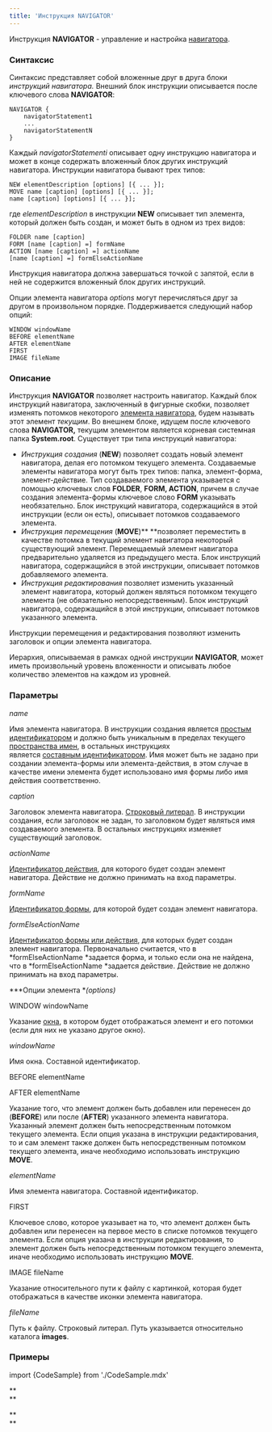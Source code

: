 ```yaml
---
title: 'Инструкция NAVIGATOR'
---
```


Инструкция **NAVIGATOR** - управление и настройка [навигатора](Навигатор.md).

### Синтаксис

Синтаксис представляет собой вложенные друг в друга блоки *инструкций навигатора.* Внешний блок инструкции описывается после ключевого слова **NAVIGATOR**:

    NAVIGATOR {
        navigatorStatement1 
        ...
        navigatorStatementN
    }

Каждый *navigatorStatementi* описывает одну инструкцию навигатора и может в конце содержать вложенный блок других инструкций навигатора. Инструкции навигатора бывают трех типов:  

    NEW elementDescription [options] [{ ... }];
    MOVE name [caption] [options] [{ ... }];
    name [caption] [options] [{ ... }];

где *elementDescription* в инструкции **NEW** описывает тип элемента, который должен быть создан, и может быть в одном из трех видов:

    FOLDER name [caption] 
    FORM [name [caption] =] formName
    ACTION [name [caption] =] actionName
    [name [caption] =] formElseActionName

Инструкция навигатора должна завершаться точкой с запятой, если в ней не содержится вложенный блок других инструкций.

Опции элемента навигатора *options* могут перечисляться друг за другом в произвольном порядке. Поддерживается следующий набор опций:

    WINDOW windowName
    BEFORE elementName
    AFTER elementName
    FIRST 
    IMAGE fileName

### Описание

Инструкция **NAVIGATOR** позволяет настроить навигатор. Каждый блок инструкций навигатора, заключенный в фигурные скобки, позволяет изменять потомков некоторого [элемента навигатора](Навигатор.md), будем называть этот элемент *текущим*. Во внешнем блоке, идущем после ключевого слова **NAVIGATOR,** текущим элементом является корневая системная папка **System.root**. Существует три типа инструкций навигатора:

-   *Инструкция создания* (**NEW**) позволяет создать новый элемент навигатора, делая его потомком текущего элемента. Создаваемые элементы навигатора могут быть трех типов: папка, элемент-форма, элемент-действие. Тип создаваемого элемента указывается с помощью ключевых слов **FOLDER**, **FORM, ACTION**, причем в случае создания элемента-формы ключевое слово **FORM** указывать необязательно. Блок инструкций навигатора, содержащийся в этой инструкции (если он есть), описывает потомков создаваемого элемента.
-   *Инструкция перемещения* (**MOVE**)** **позволяет переместить в качестве потомка в текущий элемент навигатора некоторый существующий элемент. Перемещаемый элемент навигатора предварительно удаляется из предыдущего места. Блок инструкций навигатора, содержащийся в этой инструкции, описывает потомков добавляемого элемента. 
-   *Инструкция редактирования* позволяет изменить указанный элемент навигатора, который должен являться потомком текущего элемента (не обязательно непосредственным). Блок инструкций навигатора, содержащийся в этой инструкции, описывает потомков указанного элемента.

Инструкции перемещения и редактирования позволяют изменить заголовок и опции элемента навигатора.

Иерархия, описываемая в рамках одной инструкции **NAVIGATOR**, может иметь произвольный уровень вложенности и описывать любое количество элементов на каждом из уровней.

### Параметры

*name*

Имя элемента навигатора. В инструкции создания является [простым идентификатором](Идентификаторы.md#id-broken) и должно быть уникальным в пределах текущего [пространства имен](Именование.md#пространства-имен), в остальных инструкциях является [составным идентификатором](Идентификаторы.md#cid-broken). Имя может быть не задано при создании элемента-формы или элемента-действия, в этом случае в качестве имени элемента будет использовано имя формы либо имя действия соответственно.

*caption*

Заголовок элемента навигатора. [Строковый литерал](Литералы.md#strliteral-broken). В инструкции создания, если заголовок не задан, то заголовком будет являться имя создаваемого элемента. В остальных инструкциях изменяет существующий заголовок.

*actionName*

[Идентификатор действия](Идентификаторы.md#propertyid-broken), для которого будет создан элемент навигатора. Действие не должно принимать на вход параметры.

*formName*

[Идентификатор формы](Идентификаторы.md#propertyid-broken), для которой будет создан элемент навигатора.

*formElseActionName*

[Идентификатор формы или действия](Идентификаторы.md#propertyid-broken), для которых будет создан элемент навигатора. Первоначально считается, что в *formElseActionName *задается форма, и только если она не найдена, что в *formElseActionName *задается действие. Действие не должно принимать на вход параметры.

***Опции элемента **(options)*

WINDOW windowName

Указание [окна](Дизайн_навигатора.md), в котором будет отображаться элемент и его потомки (если для них не указано другое окно). 

*windowName*

Имя окна. Составной идентификатор.

BEFORE elementName

AFTER elementName 

Указание того, что элемент должен быть добавлен или перенесен до (**BEFORE**) или после (**AFTER**) указанного элемента навигатора. Указанный элемент должен быть непосредственным потомком текущего элемента. Если опция указана в инструкции редактирования, то и сам элемент также должен быть непосредственным потомком текущего элемента, иначе необходимо использовать инструкцию **MOVE**.

*elementName*

Имя элемента навигатора. Составной идентификатор. 

FIRST

Ключевое слово, которое указывает на то, что элемент должен быть добавлен или перенесен на первое место в списке потомков текущего элемента. Если опция указана в инструкции редактирования, то элемент должен быть непосредственным потомком текущего элемента, иначе необходимо использовать инструкцию **MOVE**.

IMAGE fileName

Указание относительного пути к файлу с картинкой, которая будет отображаться в качестве иконки элемента навигатора. 

*fileName*

Путь к файлу. Строковый литерал. Путь указывается относительно каталога **images**.

### Примеры


import {CodeSample} from './CodeSample.mdx'

<CodeSample url="https://documentation.lsfusion.org/sample?file=InstructionSample&block=navigator"/>

**  
**

**  
**
